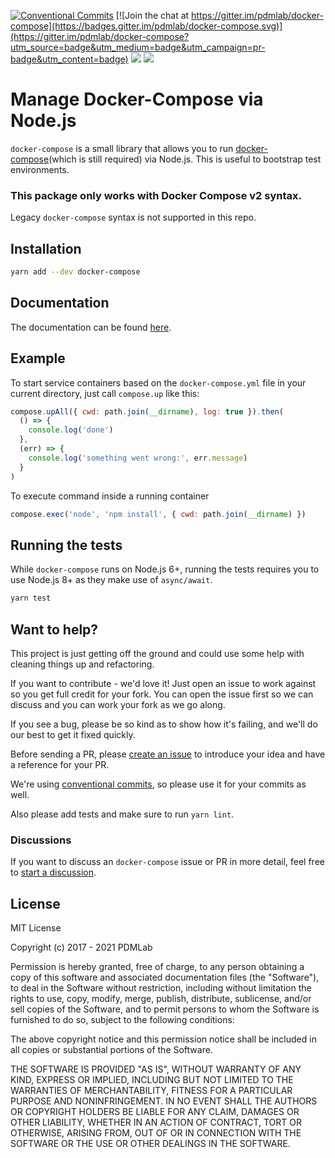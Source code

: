 [![Conventional Commits](https://img.shields.io/badge/Conventional%20Commits-1.0.0-yellow.svg)](https://conventionalcommits.org) [![Join the chat at https://gitter.im/pdmlab/docker-compose](https://badges.gitter.im/pdmlab/docker-compose.svg)](https://gitter.im/pdmlab/docker-compose?utm_source=badge&utm_medium=badge&utm_campaign=pr-badge&utm_content=badge) <img src="https://img.shields.io/github/workflow/status/pdmlab/docker-compose/Node.js%20CI/master" /> <img src="https://img.shields.io/npm/dm/docker-compose.svg" />

# Manage Docker-Compose via Node.js

`docker-compose` is a small library that allows you to run [docker-compose](https://docs.docker.com/compose/)(which is still required) via Node.js. This is useful to bootstrap test environments.

### This package only works with Docker Compose v2 syntax. 

Legacy `docker-compose` syntax is not supported in this repo.


## Installation

```bash
yarn add --dev docker-compose
```

## Documentation

The documentation can be found [here](https://pdmlab.github.io/docker-compose/).

## Example

To start service containers based on the `docker-compose.yml` file in your current directory, just call `compose.up` like this:

```javascript
compose.upAll({ cwd: path.join(__dirname), log: true }).then(
  () => {
    console.log('done')
  },
  (err) => {
    console.log('something went wrong:', err.message)
  }
)
```

To execute command inside a running container

```javascript
compose.exec('node', 'npm install', { cwd: path.join(__dirname) })
```

## Running the tests

While `docker-compose` runs on Node.js 6+, running the tests requires you to use Node.js 8+ as they make use of `async/await`.

```bash
yarn test
```

## Want to help?

This project is just getting off the ground and could use some help with cleaning things up and refactoring.

If you want to contribute - we'd love it! Just open an issue to work against so you get full credit for your fork. You can open the issue first so we can discuss and you can work your fork as we go along.

If you see a bug, please be so kind as to show how it's failing, and we'll do our best to get it fixed quickly.

Before sending a PR, please [create an issue](https://github.com/PDMLab/docker-compose/issues/new) to introduce your idea and have a reference for your PR.

We're using [conventional commits](https://www.conventionalcommits.org), so please use it for your commits as well.

Also please add tests and make sure to run `yarn lint`.

### Discussions

If you want to discuss an `docker-compose` issue or PR in more detail, feel free to [start a discussion](https://github.com/PDMLab/docker-compose/discussions).

## License

MIT License

Copyright (c) 2017 - 2021 PDMLab

Permission is hereby granted, free of charge, to any person obtaining a copy of this software and associated documentation files (the "Software"), to deal in the Software without restriction, including without limitation the rights to use, copy, modify, merge, publish, distribute, sublicense, and/or sell copies of the Software, and to permit persons to whom the Software is furnished to do so, subject to the following conditions:

The above copyright notice and this permission notice shall be included in all copies or substantial portions of the Software.

THE SOFTWARE IS PROVIDED "AS IS", WITHOUT WARRANTY OF ANY KIND, EXPRESS OR IMPLIED, INCLUDING BUT NOT LIMITED TO THE WARRANTIES OF MERCHANTABILITY, FITNESS FOR A PARTICULAR PURPOSE AND NONINFRINGEMENT. IN NO EVENT SHALL THE AUTHORS OR COPYRIGHT HOLDERS BE LIABLE FOR ANY CLAIM, DAMAGES OR OTHER LIABILITY, WHETHER IN AN ACTION OF CONTRACT, TORT OR OTHERWISE, ARISING FROM, OUT OF OR IN CONNECTION WITH THE SOFTWARE OR THE USE OR OTHER DEALINGS IN THE SOFTWARE.
